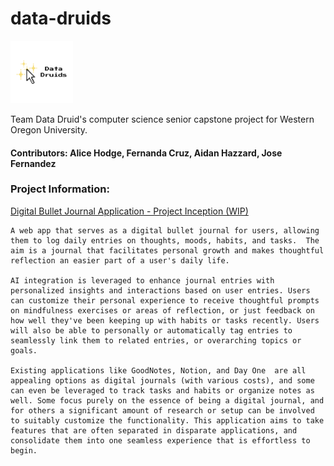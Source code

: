 # data-druids
<img src="team-materials/dd-logo.png" alt="Data Druids Team Logo - Pixel art of a cursor and stars next to the team name" width="100"/> 

Team Data Druid's computer science senior capstone project for Western Oregon University.

#### Contributors: Alice Hodge, Fernanda Cruz, Aidan Hazzard, Jose Fernandez

### Project Information:
[Digital Bullet Journal Application - Project Inception (WIP)](project-documents/project-inception-journal.md)

    A web app that serves as a digital bullet journal for users, allowing them to log daily entries on thoughts, moods, habits, and tasks.  The aim is a journal that facilitates personal growth and makes thoughtful reflection an easier part of a user's daily life.

    AI integration is leveraged to enhance journal entries with personalized insights and interactions based on user entries. Users can customize their personal experience to receive thoughtful prompts on mindfulness exercises or areas of reflection, or just feedback on how well they've been keeping up with habits or tasks recently. Users will also be able to personally or automatically tag entries to seamlessly link them to related entries, or overarching topics or goals. 

    Existing applications like GoodNotes, Notion, and Day One  are all appealing options as digital journals (with various costs), and some can even be leveraged to track tasks and habits or organize notes as well. Some focus purely on the essence of being a digital journal, and for others a significant amount of research or setup can be involved to suitably customize the functionality. This application aims to take features that are often separated in disparate applications, and consolidate them into one seamless experience that is effortless to begin.
